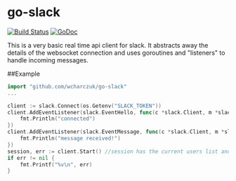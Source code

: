 go-slack
========

[![Build Status](https://travis-ci.org/wcharczuk/go-slack.svg?branch=master)](https://travis-ci.org/wcharczuk/go-slack) [![GoDoc](https://godoc.org/github.com/wcharczuk/go-slack?status.svg)](http://godoc.org/github.com/wcharczuk/go-slack)

This is a very basic real time api client for slack. It abstracts away the details of the websocket connection and uses goroutines and "listeners" to handle incoming messages. 

##Example

```go
import "github.com/wcharczuk/go-slack"
...

client := slack.Connect(os.Getenv("SLACK_TOKEN"))
client.AddEventListener(slack.EventHello, func(c *slack.Client, m *slack.Message) {
	fmt.Println("connected")
})
client.AddEventListener(slack.EventMessage, func(c *slack.Client, m *slack.Message) {
	fmt.Println("message received!")
})
session, err := client.Start() //session has the current users list and channel list
if err != nil {
	fmt.Printf("%v\n", err)
}
```
